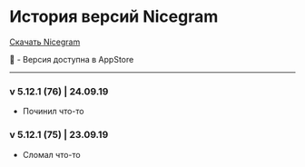 # История версий Nicegram

[Скачать Nicegram](/ru/faq/#download)

🍏 - Версия доступна в AppStore

---

### v 5.12.1 (76) | 24.09.19
- Починил что-то


### v 5.12.1 (75) | 23.09.19
- Сломал что-то
